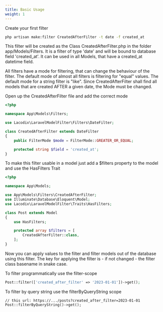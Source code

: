 ```yaml
---
title: Basic Usage
weight: 1
---
```


Create your first filter

```bash
php artisan make:filter CreatedAfterFilter -t date -f created_at
```

This filter will be created as the Class CreatedAfterFilter.php in the folder app/Models/Filters.
It is a filter of type 'date' and will be bound to database field 'created_at'. It can be used in
all Models, that have a created_at datetime field.

All filters have a mode for filtering, that can change the behaviour of the filter.
The default mode of almost all filters is filtering for "equal" values. The default mode
for a string filter is "like". Since CreatedAfterFilter shall find all models that are
created AFTER a given date, the Mode must be changed.

Open up the CreatedAfterFilter file and add the correct mode

```php 
<?php

namespace App\Models\Filters;

use Lacodix\LaravelModelFilter\Filters\DateFilter;

class CreatedAfterFilter extends DateFilter
{
    public FilterMode $mode = FilterMode::GREATER_OR_EQUAL;

    protected string $field = 'created_at';
}
```

To make this filter usable in a model just add a $filters property to the model and use the HasFilters Trait

```php
<?php

namespace App\Models;

use App\Models\Filters\CreatedAfterFilter;
use Illuminate\Database\Eloquent\Model;
use Lacodix\LaravelModelFilter\Traits\HasFilters;

class Post extends Model
{
    use HasFilters;

    protected array $filters = [
        CreatedAfterFilter::class,
    ];
}
```

Now you can apply values to the filter and filter models out of the database using this filter.
The key for applying the filter is - if not changed - the filter class basename in snake case. 

To filter programmatically use the filter-scope

```php 
Post::filter(['created_after_filter' => '2023-01-01'])->get();
```

To filter by query string use the filterByQueryString scope

```
// this url: https://.../posts?created_after_filter=2023-01-01
Post::filterByQueryString()->get();
```

